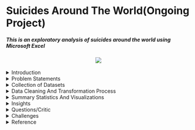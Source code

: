 
  <h1 align="left"> Suicides Around The World(Ongoing Project)</h1>
  <h5 align="left"> This is an exploratory analysis of suicides around the world using Microsoft Excel </h3>

<p align="center">
  <img src= "https://user-images.githubusercontent.com/35836370/229316201-10b84d68-6dc8-4ae2-b876-163e63e19414.jpg" width="780"/>
</p>

<!-- <picture>
 <source media="(prefers-color-scheme: dark)" srcset="https://media.istockphoto.com/id/477120416/photo/suicide-word-cloud-with-abstract-background.jpg?s=612x612&w=0&k=20&c=9LsuqnCrjVSShk3Pmkn-U-K2FjI9tTHWyMXoiMLRLeo=" width="1000" height="300"/>
 <source media="(prefers-color-scheme: light)" srcset="https://media.istockphoto.com/id/477120416/photo/suicide-word-cloud-with-abstract-background.jpg?s=612x612&w=0&k=20&c=9LsuqnCrjVSShk3Pmkn-U-K2FjI9tTHWyMXoiMLRLeo=" width="1000" height="300"/>
 <img alt="An image with text of suicide and risk factors" src="https://media.istockphoto.com/id/477120416/photo/suicide-word-cloud-with-abstract-background.jpg?s=612x612&w=0&k=20&c=9LsuqnCrjVSShk3Pmkn-U-K2FjI9tTHWyMXoiMLRLeo=" width="1000" height="300"/>
</picture>
-->

<details>
  <summary>Introduction </summary>
      Suicide is death caused by injuring oneself with the intent to die. A suicide attempt is when someone harms themselves with any intent to end their       life, but they do not die as a result of their actions.<sup>1</sup>
      Suicide affects all ages. In 2020, in the United States, suicide was among the top 9 leading causes of death for people ages 10-64. Suicide was the         second leading cause of death for people ages 10-14 and 25-34.<sup>2</sup>
      Suicide and suicide attempts cause serious emotional, physical, and economic impacts. People who attempt suicide and survive may experience serious       injuries that can have long-term effects on their health. They may also experience depression and other mental health concerns.<sup>3</sup>
      Suicide and suicide attempts affect the health and well-being of friends, loved ones, co-workers, and the community. When people die by suicide,         their surviving family and friends may experience shock, anger, guilt, symptoms of depression or anxiety, and may even experience thoughts of suicide themselves.<sup>3</sup>
      The good news is that more than 90% of people who attempt suicide and survive never go on to die by suicide.<sup>4</sup>
</details>


<details>
  <summary>Problem Statements </summary>
  <ol>
      <li>Which Continent has the highest prevalence of suicides</li>
      <li>Which Country has the highest prevalence of suicides</li>
      <li>Which year had the highest prevalence of suicides</li>
      <li>Is there a relationship between suicide rates and a country's GDP</li>
      <li>Is there a relationship between suicide rates and a country's human developmental index</li>
      <li>Is there a relationship between suicide rates and a country's human developmental index</li>
    
  </ol>
</details>


<details>
  <summary>Collection of Datasets</summary>
  The datasets were gotten from:
  <ul>
    <li> <a href="https://www.healthdata.org/">Gapminder</a>: The data consists of the number of suicides per country per year spanning from the year 1990 to the 
            In 2019, there are 31 columns, and 205 rows from 204 countries, downloaded in xlsx format when loaded into Excel the data is in a wide format.   
    </li>
    <p><img src= "https://user-images.githubusercontent.com/35836370/229313129-88edf0d8-dd0a-44c8-aa57-91d20be2f80f.jpeg"/></p>
    <li> <a href="https://statisticstimes.com/geography/countries-by-continents.php">Countries by Continents</a>: to work with continents, I downloaded data from 
         this site, which includes countries and their corresponding continent, this was done using the power query editor.
         <p>Open Excel, open a new Excel worksheet, from the ribbon, select data, and select from the web. This opens a From web pop-up, insert the URL, leave the 
              default basic, and press ok. It opens another pop-up Access Web Content, from the drop-down option, choose the one that ends with ".php", and press 
              connect. 
             This opens the Navigator window, select "Countries or Areas". select Transform. This takes you to the power Query Editor. I want to use only the 
             column with country and continent. Drag the continent close to the country for easy selection, select "country", and "continent" while holding down 
             the shift key in Windows, right-click, from the options provided, and select Remove other columns. An overview of the data shows no missing data. 
             click "close and apply". This file can be saved on the local machine to be used whenever needed.
        </p>
    </li>
    <p align="middle"><img src="/pic1.jpeg" width="48%",height="140" /></p>
  </ul>
  </details>
  
  <details>
      <summary>Data Cleaning And Transformation Process</summary>
          <p>The data from gapminder (suicide data) was cleaned using the Excel power query editor, which included:</p>
              <ul>
                  <li>Always make a copy of your data before making any changes to it, this acts as a fallback when you need the original data</li>
                  <li>Freeze top row: Select the View tab, select Freeze panes, and select Freeze top row
                  </li>
                  <li>Find and replace 'k':  An overview of the data shows there are some rows with 'K' to them since there is no avenue to confirm why there is 
                      'k' in the data, I will assume those 
                      figures are in thousands. Selecting Find & select in the home tab, brings a pop-up, enter 'k', and press findall. it shows that there are 
                      343 cells were affected by this, so manually fixing 
                      this would be a waste of time and a high risk of making a mistake is there.
                      Select the whole sheet, you can select A1, hold down 'shift + Ctrl', press the 'end' key, and press the 'pgDn' key. Select Sort&Filter, this 
                      adds a filter icon to the first roll.
                      Click on the filter icon on 1990, and select Number Filters, Custom Filter, this brings out the Custom Autofilter pop-up, select the drop- 
                      down and choose 'ends with', enter 'k' in the adjacent box, and press ok. this shows only 204 of the 343 cells. This is because I filtered 
                      using the 1990 column, meaning there are still cells with the 'k' value not displayed. I was unable to get a method that could do it at once 
                      across all the years.
                      This is the formula to remove the 'k' and multiply the cell with 'k' by 1000:=IF(RIGHT(B63,1)="k", "LEFT(B63, FIND("k", B63)-1)*1000, B63)"
                  </li>
                  <li>Remove duplicates</li>
                  <li>Check for spelling errors etc</li>
                  <li>Merge the 2 tables using vlookup function: =VLOOKUP(A2,'Countries_Continent (2)'!A2:B250,2,FALSE) . Before using this formula,
                    <ul>
                       <li> Sort your tables A-Z</li>
                       <li> Ensure the table with the continent has been reformatted as a range and not a table, select the whole table, go to the table design 
                            tab, and click on "convert to range"</li>
                       <li> If the formula is not showing a value, check and make sure the cell is formatted as general and not text</li>
                       </ul>  
                  <li>Convert the table from a wide to a long format: The conversion is done to make creating a pivot table easier, which allows analysis much 
                      faster and easier as you can select the features you want to analyze. This involves using the power query editor:
                    <ul>
                      <li>Select the whole data range, click on the Data tab, and select from table or range</li>
                      <li>This fires up the power query editor, select the year columns, and click on the transform tab</li>
                      <li>Select unpivot, this puts all the years in a single column, all the values in a single column</li>
                      <li>Name your columns appropriately</li>
                      <li>Click close and apply</li>
                    </ul>
                  </li>
                      <p align="center">
                          <img src="./Wide_table_format.png", width="55%", height="480", title="wide format"/>
                      &nbsp; &nbsp; &nbsp; &nbsp;
                          <img src="./Long_table_format.png", width="30%", height="240",title="long format"/> 
                     </p>
             </ul>
    </p>
</details>
<details>
      <summary>Summary Statistics And Visualizations</summary> 
             <ul>
                 <p> I created a pivot table to make it easier to do the descriptive statistics. The descriptive statistic would be on the continent as there are 
                      over 200 countries within the data, this would make it cumbersome to make meaning from the descriptive statistics.
                          How to create a pivot table, click into any cell within the data range, click the insert tab, and click Pivot Table, this would bring up 
                          a blank box with a PivotTable Field beside it. 
                          Features of interest can be picked and dropped into any of the sections. 
                      <ul>
                        <li>Place Continent in the column section, Year in the row, and Value in the values section, this populates the blank field, showing the 
                            suicide count for each year across continents</li>
                           <p align="center">
                          <img src="./continent_yr.png", width="55%", height="50", title="continent/yr"/>
                      &nbsp; &nbsp; &nbsp; &nbsp;
                          </p>
                        <li>To create a summarization table: click on the Data tab, and click on Data Analysis which is at the far end, it brings a pop-up 
                            Analysis Tool, from the options, click on Descriptive and press ok, for the data range, select the whole pivot table created earlier, 
                            check the Label in the first-row box, select summary statistics, and press ok. The mode and count were deleted since it is of no use, 
                            the country count was added manually. The formula used to calculate the count of unique countries, continents, and years is:
                            " =COUNTA(UNIQUE(Long_Table_1[Country])) "
                            " =COUNTA(UNIQUE(Long_Table_1[Continent])) "
                            " =COUNTA(UNIQUE(Long_Table_1[Year])) "
                            To count the number of countries in each continent, I used the pivot table, placed the continent in the column section, and the 
                            countries in the row and value section, the filter the continent one after the other
                        </li>
                         <p align="center">
                          <img src="./Summary_table.png", width="75%", height="900", title="summary table"/>
                              &nbsp; &nbsp; &nbsp; &nbsp;    
                       </p>
                      <li> Create a column chart to display the number of countries in each continent, also a line graph to show the trend of suicides over the 
                           years for each continent.
                      </li>
                     <p align="left">
                          <img src="./Country_count.png", width="40%", height="100", title="country count"/>
                            &nbsp; &nbsp; &nbsp; &nbsp;
                          <img src="./Screenshot 2024-04-20 130630.png", width="55%", height="800",title=" global suicide trend"/> 
                     </p>
                     <li>I divide the continents into 2 groups, the first group had continents whose minimum rate was above 100,000. This included Asia and 
                         Europe. The second group had continents whose maximum rate was below 100,000, this included Africa, North America, South America And 
                         Oceania.</li>   
                     <li>I created the 2 groups to visualize the trends better as the scale was too compressed.</li>
                    <p align="left">
                          <img src="./trend_4_countries.png", width="43%", height="700", title="group 2"/>
                            &nbsp; &nbsp; &nbsp; &nbsp;
                          <img src="./trend_2_countries.png", width="50%", height="400",title="group 1"/> 
                     </p>
                      <li>From the 2 line graphs above, the trend for the second group is better visualized and appreciated</li>
                      <li> I tried creating histograms to visualize the most frequent suicide rate, I found 3 ways of creating histograms in Excel with each 
                       producing different results in terms of appeal, interpretation derivation, ability to modify, and ease of making the graph. I went with the 
                       method to some extent produced a graph from which I could extract some information. The following graphs were produced :
                        <li> AFRICA </li>
                        <p><img src= "Africa_hist.png"/></p>
                        <li> ASIA </li>
                        <p><img src= "Asia_hist.png"/></p>
                        <li> EUROPE </li>
                        <p><img src= "Europe_hist.png"/></p>
                        <li> NORTH AMERICA </li>
                        <p><img src= "N.America_hist.png"/></p>
                        <li> SOUTH AMERICA </li>
                        <p><img src= "https://user-images.githubusercontent.com/35836370/229313129-88edf0d8-dd0a-44c8-aa57-91d20be2f80f.jpeg"/></p>
                        <li> OCEANIA </li>
                        <p><img src= "Oceania_hist.png"/></p>
                      </li>
                      </ul>
                     
                 </p>    
             </ul>       

</details>
<details>
  <summary>Insights </summary>
  <ul>
    <li>The Mode value in the statistical table showed NA, this is because the data is a continuous type, so it would be almost impossible to have a value 
        reoccurring more than once.
   <li>Asia had a wavy trend with increased and decreased areas over the years but still had the highest for each year.</li>
   <li>Europe showed a continuous steady decline from 2005 onwards.</li>
   <li>Africa is the only continent that showed a steady increase without any decrease</li>
  <!--<li>There was a steady increase in the suicide rates for all continents in group 2.</li>-->
  <li>North America reached a peak in 2016, then started dropping .</li>
  <li>South America stopped increasing in 2017 and reached a plateau-like state from that year onwards.</li>
  <li>Oceania had the lowest increase from year to year.</li>
  <li>Interpretation of the histogram in conjunction with the summary statistical table:
    <p><li>Skewness:
           From the table Africa's skewness value is -0.27, Asia's is  -0.45, Europe's is -0.08, North America's is +0.48, South America's is -0.48, Oceania's is 
           +0.26, the " + " sign indicates that the distribution is positively skewed tail towards the right) while the " - " sign indicates that the distribution 
           is negatively skewed ( tail towards the left) which is corroborated by the histogram. The level of symmetry of the distribution is emphasized by the 
           value. A value within the range of -0.5, 0.5 means that the distribution ( shape of the histogram) is approximately symmetrical and tends 
           towards the Bell or Gaussian curves. Looking at the histogram for all the continents except Europe, one might tend to doubt the authenticity, but 
           from the understanding that in a symmetric distribution, there are equal shares of value on both sides with the Mean = Median = Mode. The Mean value 
           Oceania for instance is at the frequency of 4, which is the 4th bar counting from the right, when you add up the frequency bars it equals 15, which 
           is half of 30 ( the total number of occurrences), apply this logic to others.  
         </li>
    </p>
  </li>
</li>
  </ul>
</details>
<details>
  <summary>Questions/Critic</summary>
  kindly send your questions and/or criticism to my email adefowokea@gmail.com or WhatsApp number +234 815 958 9217, thank you.
</details>

<details>
  <summary>Challenges</summary>
    <ul>
      <li>Some countries were not added to the suicide data from the source</li>
      <li> Some countries were named differently in both tables, so it came up as N/A, I had to cross-check those countries manually</li>
      <li>I had to manually add Asia for Taiwan as there was no data for it</li>
      <li>No avenue to verify some of the discrepancies found in the dataset</li>
      
   </ul>
</details>


<details>
    <summary>Reference</summary>
      <ol>
       <li>Crosby A, Ortega L, Melanson C. [Self-directed violence surveillance: Uniform definitions and recommended data elements, version 1.0 PDF – 1MB](https://www.cdc.gov/suicide/pdf/self-directed-violence- 
           a.pdf)(2011) Atlanta, GA: Centers for Disease Control and Prevention, National Center        for Injury Prevention and Control.
       </li>
       <li>CDC.CDC WONDER: Underlying cause of death, 1999–2019. Atlanta, GA: US Department of Health and Human Services, CDC; 2020.[https://wonder.cdc.gov/Deaths-by-Underlying-Cause.html]
       </li>
       <li>Chapman A, Dixon-Gordon K. (2007) [Emotional antecedents and consequences of deliberate self-harm and suicide attempts]                               
           (https://onlinelibrary.wiley.com/doi/full/10.1521/suli.2007.37.5.543). Suicide & Life-Threatening Behavior; 37(5): 543-552.
       </li>
       <li>Owens D, Horrocks J, House A. (2002) Fatal and non-fatal repetition of self-harm. Systematic review. Br J Psychiatry. Sep; 181:193-9.</li>
     </ol>
</details>

